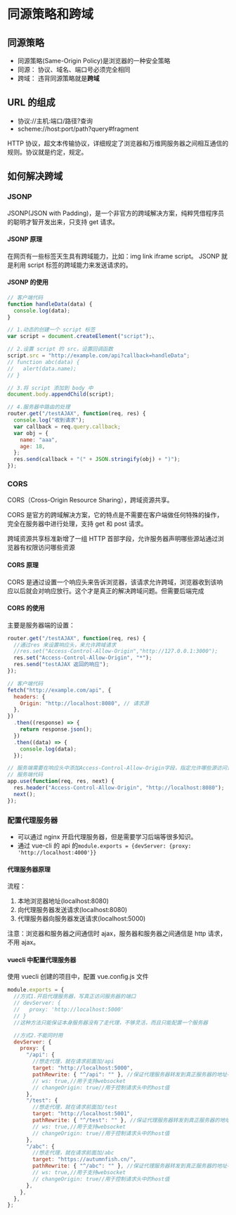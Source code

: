 # 同源策略和跨域

## 同源策略

- 同源策略(Same-Origin Policy)是浏览器的一种安全策略
- 同源： 协议、域名、端口号必须完全相同
- 跨域： 违背同源策略就是**跨域**

## URL 的组成

- 协议://主机:端口/路径?查询
- scheme://host:port/path?query#fragment

HTTP 协议，超文本传输协议，详细规定了浏览器和万维网服务器之间相互通信的规则。协议就是约定，规定。

## 如何解决跨域

### JSONP

JSONP(JSON with Padding)，是一个非官方的跨域解决方案，纯粹凭借程序员的聪明才智开发出来，只支持 get 请求。

#### JSONP 原理

在网页有一些标签天生具有跨域能力，比如：img link iframe script。
JSONP 就是利用 script 标签的跨域能力来发送请求的。

#### JSONP 的使用

```js
// 客户端代码
function handleData(data) {
  console.log(data);
}

// 1.动态的创建一个 script 标签
var script = document.createElement("script");、

// 2.设置 script 的 src，设置回调函数
script.src = "http://example.com/api?callback=handleData";
// function abc(data) {
//   alert(data.name);
// }

// 3.将 script 添加到 body 中
document.body.appendChild(script);

// 4.服务器中路由的处理
router.get("/testAJAX", function(req, res) {
  console.log("收到请求");
  var callback = req.query.callback;
  var obj = {
    name: "aaa",
    age: 18,
  };
  res.send(callback + "(" + JSON.stringify(obj) + ")");
});
```

### CORS

CORS（Cross-Origin Resource Sharing），跨域资源共享。

CORS 是官方的跨域解决方案，它的特点是不需要在客户端做任何特殊的操作，完全在服务器中进行处理，支持 get 和 post 请求。

跨域资源共享标准新增了一组 HTTP 首部字段，允许服务器声明哪些源站通过浏览器有权限访问哪些资源

#### CORS 原理

CORS 是通过设置一个响应头来告诉浏览器，该请求允许跨域，浏览器收到该响应以后就会对响应放行。这个才是真正的解决跨域问题。但需要后端完成

#### CORS 的使用

主要是服务器端的设置：

```js
router.get("/testAJAX", function(req, res) {
  //通过res 来设置响应头，来允许跨域请求
  //res.set("Access-Control-Allow-Origin","http://127.0.0.1:3000");
  res.set("Access-Control-Allow-Origin", "*");
  res.send("testAJAX 返回的响应");
});

// 客户端代码
fetch("http://example.com/api", {
  headers: {
    Origin: "http://localhost:8080", // 请求源
  },
})
  .then((response) => {
    return response.json();
  })
  .then((data) => {
    console.log(data);
  });

// 服务端需要在响应头中添加Access-Control-Allow-Origin字段，指定允许哪些源访问该资源：
// 服务端代码
app.use(function(req, res, next) {
  res.header("Access-Control-Allow-Origin", "http://localhost:8080");
  next();
});
```

### 配置代理服务器

- 可以通过 nginx 开启代理服务器，但是需要学习后端等很多知识。
- 通过 vue-cli 的 api 的`module.exports = {devServer: {proxy: 'http://localhost:4000'}}`

#### 代理服务器原理

流程：

1. 本地浏览器地址(localhost:8080)
2. 向代理服务器发送请求(localhost:8080)
3. 代理服务器向服务器发送请求(localhost:5000)

注意：浏览器和服务器之间通信时 ajax，服务器和服务器之间通信是 http 请求，不用 ajax。

#### vuecli 中配置代理服务器

使用 vuecli 创建的项目中，配置 vue.config.js 文件

```js
module.exports = {
  //方式1.开启代理服务器，写真正访问服务器的端口
  // devServer: {
  //   proxy: 'http://localhost:5000'
  // }
  //这种方法只能保证本身服务器没有了走代理，不够灵活，而且只能配置一个服务器

  //方式2.不能同时用
  devServer: {
    proxy: {
      "/api": {
        //想走代理，就在请求前面加/api
        target: "http://localhost:5000",
        pathRewrite: { "^/api": "" }, //保证代理服务器转发到真正服务器的地址不带/api
        // ws: true,//用于支持websocket
        // changeOrigin: true//用于控制请求头中的host值
      },
      "/test": {
        //想走代理，就在请求前面加/test
        target: "http://localhost:5001",
        pathRewrite: { "^/test": "" }, //保证代理服务器转发到真正服务器的地址不带/test
        // ws: true,//用于支持websocket
        // changeOrigin: true//用于控制请求头中的host值
      },
      "/abc": {
        //想走代理，就在请求前面加/abc
        target: "https://autumnfish.cn/",
        pathRewrite: { "^/abc": "" }, //保证代理服务器转发到真正服务器的地址不带/api
        // ws: true,//用于支持websocket
        // changeOrigin: true//用于控制请求头中的host值
      },
    },
  },
};
```
